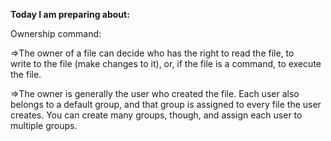 **Today I am preparing about:**

Ownership command:

=>The owner of a file can decide who has the right to read the file, to  
  write to the file (make changes to it), or, if the file is a command, to execute the file.

=>The owner is generally the user who created the file. Each user also 
  belongs to a default group, and that group is assigned to every file the user creates. You can create many groups, though, and assign each user to multiple groups.

